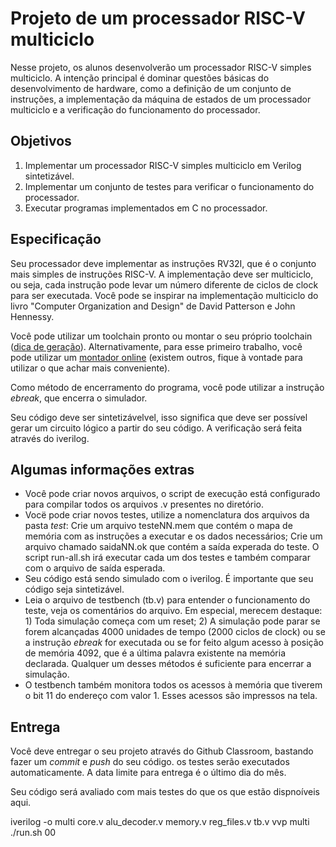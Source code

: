 # Projeto de um processador RISC-V multiciclo

Nesse projeto, os alunos desenvolverão um processador RISC-V simples multiciclo. A intenção principal é dominar questões básicas do desenvolvimento de hardware, como a definição de um conjunto de instruções, a implementação da máquina de estados de um processador multiciclo e a verificação do funcionamento do processador.

## Objetivos

1. Implementar um processador RISC-V simples multiciclo em Verilog sintetizável. 
2. Implementar um conjunto de testes para verificar o funcionamento do processador.
3. Executar programas implementados em C no processador.

## Especificação

Seu processador deve implementar as instruções RV32I, que é o conjunto mais simples de instruções RISC-V. A implementação deve ser multiciclo, ou seja, cada instrução pode levar um número diferente de ciclos de clock para ser executada. Você pode se inspirar na implementação multiciclo do livro "Computer Organization and Design" de David Patterson e John Hennessy.

Você pode utilizar um toolchain pronto ou montar o seu próprio toolchain ([dica de geração](https://github.com/riscv-collab/riscv-gnu-toolchain)). Alternativamente, para esse primeiro trabalho, você pode utilizar um [montador online](https://riscvasm.lucasteske.dev) (existem outros, fique à vontade para utilizar o que achar mais conveniente).

Como método de encerramento do programa, você pode utilizar a instrução *ebreak*, que encerra o simulador.

Seu código deve ser sintetizávelvel, isso significa que deve ser possível gerar um circuito lógico a partir do seu código. A verificação será feita através do iverilog.

## Algumas informações extras

* Você pode criar novos arquivos, o script de execução está configurado para compilar todos os arquivos .v presentes no diretório.
* Vocë pode criar novos testes, utilize a nomenclatura dos arquivos da pasta *test*: Crie um arquivo testeNN.mem que contém o mapa de memória com as instruções a executar e os dados necessários; Crie um arquivo chamado saidaNN.ok que contém a saída experada do teste. O script run-all.sh irá executar cada um dos testes e também comparar com o arquivo de saída esperada.
* Seu código está sendo simulado com o iverilog. É importante que seu código seja sintetizável.
* Leia o arquivo de testbench (tb.v) para entender o funcionamento do teste, veja os comentários do arquivo. Em especial, merecem destaque: 1) Toda simulação começa com um reset; 2) A simulação pode parar se forem alcançadas 4000 unidades de tempo (2000 ciclos de clock) ou se a instrução *ebreak* for executada ou se for feito algum acesso à posição de memória 4092, que é a última palavra existente na memória declarada. Qualquer um desses métodos é suficiente para encerrar a simulação.
* O testbench também monitora todos os acessos à memória que tiverem o bit 11 do endereço com valor 1. Esses acessos são impressos na tela.

## Entrega

Você deve entregar o seu projeto através do Github Classroom, bastando fazer um *commit* e *push* do seu código. os testes serão executados automaticamente. A data limite para entrega é o último dia do mês.

Seu código será avaliado com mais testes do que os que estão dispnoíveis aqui.

iverilog -o multi core.v alu_decoder.v memory.v reg_files.v tb.v
vvp multi
./run.sh 00
